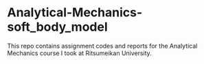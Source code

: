 # Analytical-Mechanics-soft_body_model
This repo contains assignment codes and reports for the Analytical Mechanics course I took at Ritsumeikan University.
